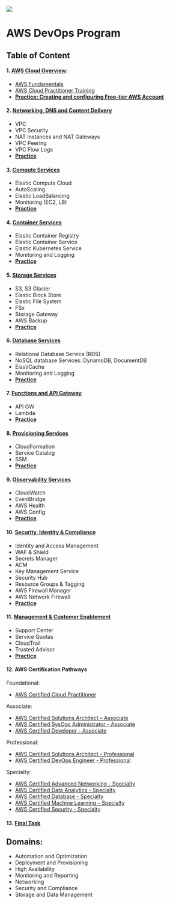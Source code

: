 ![](https://dunhamconnect.com/wp-content/uploads/aws-migration-1200x675.jpg)


# AWS DevOps Program

## Table of Content

#### 1. [AWS Cloud Overview](/materials/01_aws_cloud_overview/Readme.md):
- [AWS Fundamentals](https://aws.amazon.com/getting-started/fundamentals-core-concepts/)
- [AWS Cloud Practitioner Training](https://youtu.be/3hLmDS179YE)
- [**Practice: Creating and configuring Free-tier AWS Account**](/materials/01_aws_cloud_overview/tasks/Readme.md)

#### 2. [Networking, DNS and Content Delivery](/materials/02_networking_dns_and_content_delivery/Readme.md)
- VPC
- VPC Security
- NAT Instances and NAT Gateways
- VPC Peering
- VPC Flow Logs
- [**Practice**](/materials/02_networking_dns_and_content_delivery/tasks/Readme.md)


#### 3. [Compute Services](/materials/03_compute_services/Readme.md)
- Elastic Compute Cloud
- AutoScaling
- Elastic LoadBalancing
- Monitoring (EC2, LB)
- [**Practice**](/materials/03_compute_services/tasks/Readme.md)


#### 4. [Container Services](/materials/04_container_services/Readme.md)
- Elastic Container Registry
- Elastic Container Service
- Elastic Kubernetes Service
- Monitoring and Logging
- [**Practice**](/materials/04_container_services/tasks/Readme.md)

#### 5. [Storage Services](/materials/05_storage_services/Readme.md)
- S3, S3 Glacier
- Elastic Block Store
- Elastic File System
- FSx
- Storage Gateway
- AWS Backup
- [**Practice**](/materials/05_storage_services/tasks/Readme.md)

#### 6. [Database Services](materials/06_database_services/Readme.md)
- Relational Database Service (RDS)
- NoSQL database Services: DynamoDB, DocumentDB
- ElastiCache
- Monitoring and Logging
- [**Practice**](/materials/06_database_services/tasks/Readme.md)
#### 7. [Functions and API Gateway](/materials/07_functions_and_api_gateway/Readme.md)
- API GW
- Lambda
- [**Practice**](/materials/07_functions_and_api_gateway/tasks/Readme.md)

#### 8. [Provisioning Services](/materials/08_provisioning_services/Readme.md)
- CloudFormation
- Service Catalog
- SSM
- [**Practice**](/materials/08_provisioning_services/tasks/Readme.md)

#### 9. [Observability Services](/materials/09_observability_services/Readme.md)
- CloudWatch
- EventBridge
- AWS Health
- AWS Config
- [**Practice**](/materials/09_observability_services/tasks/Readme.md)

#### 10. [Security, Identity & Compliance](/materials/10_security_identity_&_compliance/README.md)

- Identity and Access Management
- WAF & Shield
- Secrets Manager
- ACM
- Key Management Service
- Security Hub
- Resource Groups & Tagging
- AWS Firewall Manager
- AWS Network Firewall
- [**Practice**](/materials/10_security_identity_&_compliance/tasks/Readme.md)

#### 11. [Management & Customer Enablement](/materials/11_management_&_customer_enablement/Readme.md)
- Support Center
- Service Quotas
- CloudTrail
- Trusted Advisor
- [**Practice**](/materials/11_management_&_customer_enablement/tasks/Readme.md)

#### 12. AWS Certification Pathways

Foundational:
- [AWS Certified Cloud Practitioner](https://aws.amazon.com/certification/certified-cloud-practitioner/?ch=cta&cta=header&p=2)

Associate:
- [AWS Certified Solutions Architect – Associate](https://aws.amazon.com/certification/certified-solutions-architect-associate/?ch=sec&sec=rmg&d=1)
- [AWS Certified SysOps Administrator - Associate](https://aws.amazon.com/certification/certified-sysops-admin-associate/?ch=sec&sec=rmg&d=1)
- [AWS Certified Developer - Associate](https://aws.amazon.com/certification/certified-developer-associate/?ch=sec&sec=rmg&d=1)

Professional:
- [AWS Certified Solutions Architect - Professional](https://aws.amazon.com/certification/certified-solutions-architect-professional/?ch=sec&sec=rmg&d=1)
- [AWS Certified DevOps Engineer - Professional](https://aws.amazon.com/certification/certified-devops-engineer-professional/?ch=sec&sec=rmg&d=1)

Specialty:
- [AWS Certified Advanced Networking - Specialty](https://aws.amazon.com/certification/certified-advanced-networking-specialty/?ch=sec&sec=rmg&d=1)
- [AWS Certified Data Analytics - Specialty](https://aws.amazon.com/certification/certified-data-analytics-specialty/?ch=sec&sec=rmg&d=1)
- [AWS Certified Database - Specialty](https://aws.amazon.com/certification/certified-database-specialty/?ch=sec&sec=rmg&d=1)
- [AWS Certified Machine Learning – Specialty](https://aws.amazon.com/certification/certified-machine-learning-specialty/?ch=sec&sec=rmg&d=1)
- [AWS Certified Security - Specialty](https://aws.amazon.com/certification/certified-security-specialty/?ch=sec&sec=rmg&d=1)

<!-- - https://aws.amazon.com/training/?id=docs_gateway -->

#### 13. [Final Task](/materials/13_Final_Task/Readme.md)


## Domains:

- Automation and Optimization
- Deployment and Provisioning
- High Availability
- Monitoring and Reporting
- Networking
- Security and Compliance
- Storage and Data Management